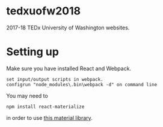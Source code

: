 # tedxuofw2018
2017-18 TEDx University of Washington websites.

# Setting up
Make sure you have installed React and Webpack.
```
set input/output scripts in webpack.
configrun "node_modules\.bin\webpack -d" on command line
```

You may need to 
```
npm install react-materialize
``` 
in order to use [this material library](https://react-materialize.github.io/#/).

